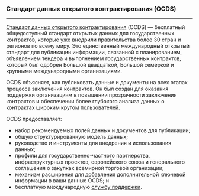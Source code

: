 ### Стандарт данных открытого контрактирования (OCDS)
---
[Стандарт данных открытого контрактирования](https://standard.open-contracting.org/latest/en/) (OCDS) — бесплатный общедоступный стандарт открытых данных для государственных контрактов, которые уже внедрили правительства более 30 стран и регионов по всему миру. Это единственный международный открытый стандарт для публикации информации, связанной с планированием, объявлением тендера и выполнением государственных контрактов, который был одобрен Большой двадцаткой, Большой семеркой и крупными международными организациями.

OCDS объясняет, как публиковать данные и документы на всех этапах процесса заключения контрактов. Он был создан для оказания поддержки организациям в повышении прозрачности заключения контрактов и обеспечении более глубокого анализа данных о контрактах широким кругом пользователей. 

OCDS предоставляет:

- набор рекомендуемых полей данных и документов для публикации;
- общую структурированную модель данных;
- руководство и инструменты для внедрения и использования данных; 
- профили для государственно-частного партнерства, инфраструктурных проектов, европейского союза и генерального соглашения о закупках всемирной торговой организации; 
- механизм расширения для добавления дополнительной ключевой информации в ваши данные OCDS; и
- бесплатную международную [службу поддержки](data@open-contracting.org). 
